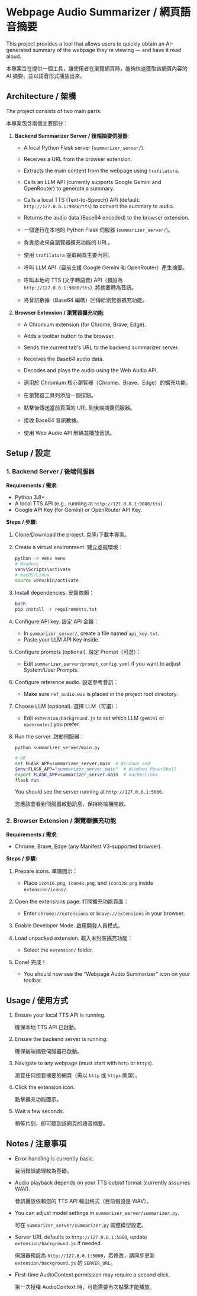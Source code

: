 # Webpage Audio Summarizer / 網頁語音摘要

This project provides a tool that allows users to quickly obtain an AI-generated summary of the webpage they're viewing — and have it read aloud.

本專案旨在提供一個工具，讓使用者在瀏覽網頁時，能夠快速獲取該網頁內容的 AI 摘要，並以語音形式播放出來。

## Architecture / 架構

The project consists of two main parts:

本專案包含兩個主要部分：

1. **Backend Summarizer Server / 後端摘要伺服器**:
   - A local Python Flask server (`summarizer_server/`).
   - Receives a URL from the browser extension.
   - Extracts the main content from the webpage using `trafilatura`.
   - Calls an LLM API (currently supports Google Gemini and OpenRouter) to generate a summary.
   - Calls a local TTS (Text-to-Speech) API (default: `http://127.0.0.1:9880/tts`) to convert the summary to audio.
   - Returns the audio data (Base64 encoded) to the browser extension.

   - 一個運行在本地的 Python Flask 伺服器 (`summarizer_server/`)。
   - 負責接收來自瀏覽器擴充功能的 URL。
   - 使用 `trafilatura` 提取網頁主要內容。
   - 呼叫 LLM API（目前支援 Google Gemini 和 OpenRouter）產生摘要。
   - 呼叫本地的 TTS (文字轉語音) API（預設為 `http://127.0.0.1:9880/tts`）將摘要轉為音訊。
   - 將音訊數據（Base64 編碼）回傳給瀏覽器擴充功能。

2. **Browser Extension / 瀏覽器擴充功能**:
   - A Chromium extension (for Chrome, Brave, Edge).
   - Adds a toolbar button to the browser.
   - Sends the current tab's URL to the backend summarizer server.
   - Receives the Base64 audio data.
   - Decodes and plays the audio using the Web Audio API.

   - 適用於 Chromium 核心瀏覽器（Chrome、Brave、Edge）的擴充功能。
   - 在瀏覽器工具列添加一個按鈕。
   - 點擊後傳送當前頁面的 URL 到後端摘要伺服器。
   - 接收 Base64 音訊數據。
   - 使用 Web Audio API 解碼並播放音訊。

## Setup / 設定

### 1. Backend Server / 後端伺服器

**Requirements / 需求**:
- Python 3.8+
- A local TTS API (e.g., running at `http://127.0.0.1:9880/tts`).
- Google API Key (for Gemini) or OpenRouter API Key.

**Steps / 步驟**:
1. Clone/Download the project.   克隆/下載本專案。

2. Create a virtual environment.   建立虛擬環境：
   ```bash
   python -m venv venv
   # Windows
   venv\Scripts\activate
   # macOS/Linux
   source venv/bin/activate
3. Install dependencies.   安裝依賴：
   ```bash (這裡是註解，不真正結束 code block)
   bash
   pip install -r requirements.txt
   ```

4. Configure API key.   設定 API 金鑰：
   - In `summarizer_server/`, create a file named `api_key.txt`.
   - Paste your LLM API Key inside.

5. Configure prompts (optional). 設定 Prompt（可選）：
   - Edit `summarizer_server/prompt_config.yaml` if you want to adjust System/User Prompts.

6. Configure reference audio. 設定參考音訊：
   - Make sure `ref_audio.wav` is placed in the project root directory.

7. Choose LLM (optional). 選擇 LLM（可選）：
   - Edit `extension/background.js` to set which LLM (`gemini` or `openrouter`) you prefer.

8. Run the server. 啟動伺服器：
   ```bash
   python summarizer_server/main.py
   
   # OR
   set FLASK_APP=summarizer_server.main  # Windows cmd
   $env:FLASK_APP="summarizer_server.main"  # Windows PowerShell
   export FLASK_APP=summarizer_server.main  # macOS/Linux
   flask run
   ```

   You should see the server running at `http://127.0.0.1:5000`.

   您應該會看到伺服器啟動訊息，保持終端機開啟。

### 2. Browser Extension / 瀏覽器擴充功能

**Requirements / 需求**:
- Chrome, Brave, Edge (any Manifest V3-supported browser).

**Steps / 步驟**:
1. Prepare icons. 準備圖示：
   - Place `icon16.png`, `icon48.png`, and `icon128.png` inside `extension/icons/`.

2. Open the extensions page. 打開擴充功能頁面：
   - Enter `chrome://extensions` or `brave://extensions` in your browser.

3. Enable Developer Mode. 啟用開發人員模式。

4. Load unpacked extension. 載入未封裝擴充功能：
   - Select the `extension/` folder.

5. Done! 完成！
   - You should now see the "Webpage Audio Summarizer" icon on your toolbar.

## Usage / 使用方式

1. Ensure your local TTS API is running.

   確保本地 TTS API 已啟動。

2. Ensure the backend server is running.

   確保後端摘要伺服器已啟動。

3. Navigate to any webpage (must start with `http` or `https`).

   瀏覽任何想要摘要的網頁（需以 `http` 或 `https` 開頭）。

4. Click the extension icon.

   點擊擴充功能圖示。

5. Wait a few seconds.

   稍等片刻，即可聽到該網頁的語音摘要。

## Notes / 注意事項

- Error handling is currently basic.

  目前錯誤處理較為基礎。

- Audio playback depends on your TTS output format (currently assumes WAV).

  音訊播放依賴您的 TTS API 輸出格式（目前假設是 WAV）。

- You can adjust model settings in `summarizer_server/summarizer.py`.

  可在 `summarizer_server/summarizer.py` 調整模型設定。

- Server URL defaults to `http://127.0.0.1:5000`, update `extension/background.js` if needed.

  伺服器預設為 `http://127.0.0.1:5000`，若修改，請同步更新 `extension/background.js` 的 `SERVER_URL`。

- First-time AudioContext permission may require a second click.

  第一次授權 AudioContext 時，可能需要再次點擊才能播放。
